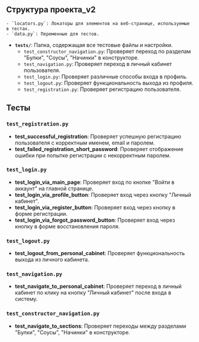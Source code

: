 
## Структура проекта_v2


    - `locators.py`: Локаторы для элементов на веб-странице, используемые в тестах.
    - `data.py`: Переменные для тестов.
- **`tests/`**: Папка, содержащая все тестовые файлы и настройки.
    - `test_constructor_navigation.py`: Проверяет переход по разделам "Булки", "Соусы", "Начинки" в конструкторе.
    - `test_navigation.py`: Проверяет переход в личный кабинет пользователя.
    - `test_login.py`: Проверяет различные способы входа в профиль.
    - `test_logout.py`: Проверяет функциональность выхода из профиля.
    - `test_registration.py`: Проверяет регистрацию пользователя.



## Тесты

### `test_registration.py`

- **test_successful_registration**: Проверяет успешную регистрацию пользователя с корректным именем, email и паролем.
- **test_failed_registration_short_password**: Проверяет отображение ошибки при попытке регистрации с некорректным паролем.

### `test_login.py`

- **test_login_via_main_page**: Проверяет вход по кнопке "Войти в аккаунт" на главной странице.
- **test_login_via_profile_button**: Проверяет вход через кнопку "Личный кабинет".
- **test_login_via_register_button**: Проверяет вход через кнопку в форме регистрации.
- **test_login_via_forgot_password_button**: Проверяет вход через кнопку в форме восстановления пароля.

### `test_logout.py`

- **test_logout_from_personal_cabinet**: Проверяет функциональность выхода из личного кабинета.

### `test_navigation.py`

- **test_navigate_to_personal_cabinet**: Проверяет переход в личный кабинет по клику на кнопку "Личный кабинет" после входа в систему.


### `test_constructor_navigation.py`

- **test_navigate_to_sections**: Проверяет переходы между разделами "Булки", "Соусы", "Начинки" в конструкторе.
